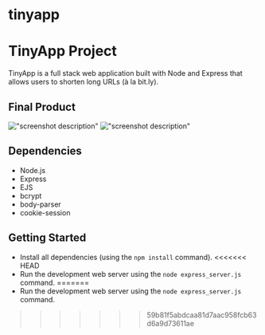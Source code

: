 # tinyapp

# TinyApp Project

TinyApp is a full stack web application built with Node and Express that allows users to shorten long URLs (à la bit.ly).

## Final Product

!["screenshot description"](#)
!["screenshot description"](#)

## Dependencies

- Node.js
- Express
- EJS
- bcrypt
- body-parser
- cookie-session

## Getting Started

- Install all dependencies (using the `npm install` command).
<<<<<<< HEAD
- Run the development web server using the `node express_server.js` command.
=======
- Run the development web server using the `node express_server.js` command.
>>>>>>> 59b81f5abdcaa81d7aac958fcb63d6a9d73611ae
